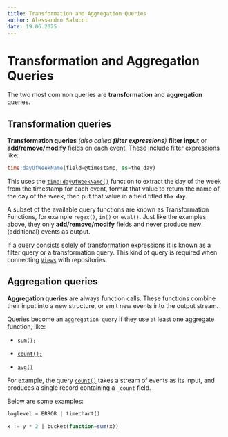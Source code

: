 ```yaml
---
title: Transformation and Aggregation Queries
author: Alessandro Salucci
date: 19.06.2025
---
```


# Transformation and Aggregation Queries

The two most common queries are **transformation** and **aggregation** queries.

## Transformation queries

**Transformation queries** *(also called **filter expressions**)* **filter input** or **add/remove/modify** fields on each event. These include filter expressions like:

```sql
time:dayOfWeekName(field=@timestamp, as=the_day)
```

This uses the [`time:dayOfWeekName()`](https://library.humio.com/data-analysis/functions-time-dayofweekname.html) function to extract the day of the week from the timestamp for each event, format that value to return the name of the day of the week, then put that value in a field titled **`the day`**.

A subset of the available query functions are known as Transformation Functions, for example `regex()`, `in()` or `eval()`. Just like the examples above, they only **add/remove/modify** fields and never produce new (additional) events as output.

If a query consists solely of transformation expressions it is known as a filter query or a transformation query. This kind of query is required when connecting [`Views`](https://library.humio.com/training/training-fc-repositories.html#training-fc-repositories-views) with repositories.

## Aggregation queries

**Aggregation queries** are always function calls. These functions combine their input into a new structure, or emit new events into the output stream.

Queries become an `aggregation query` if they use at least one aggregate function, like:

- [`sum();`](https://library.humio.com/data-analysis/functions-sum.html)

- [`count();`](https://library.humio.com/data-analysis/functions-count.html)

- [`avg()`](https://library.humio.com/data-analysis/functions-avg.html)

For example, the query [`count()`](https://library.humio.com/data-analysis/functions-count.html) takes a stream of events as its input, and produces a single record containing a `_count` field.

Below are some examples:

```sql
loglevel = ERROR | timechart()
```

```sql
x := y * 2 | bucket(function=sum(x))
```